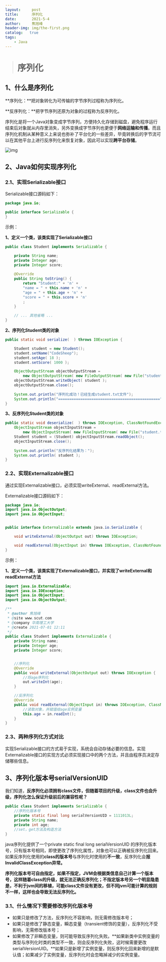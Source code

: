 ```yaml
---
layout:     post
title:      序列化
date:       2021-5-4
author:     焦旭峰
header-img: img/the-first.png
catalog:   true
tags:
    - Java
---
```




> # 序列化

## 1、什么是序列化

**序列化：**把对象转化为可传输的字节序列过程称为序列化。

**反序列化：**把字节序列还原为对象的过程称为反序列化。

序列化是将一个Java对象变成字节序列，方便持久化存储到磁盘，避免程序运行结束后对象就从内存里消失，另外变换成字节序列也更便于**网络运输和传播**。而且序列化机制从某种意义上来说也弥补了平台化的一些差异，毕竟转换后的字节流可以在其他平台上进行反序列化来恢复对象，因此可以实现**跨平台存储**。

![img](https://pic2.zhimg.com/80/v2-356e2e44cb039a216f87fe422a9bd2f5_720w.jpg)

## 2、Java如何实现序列化

### 2.1、实现Serializable接口

Serializable接口源码如下：

```java
package java.io;

public interface Serializable {
}
```

示例：

**1、定义一个类，该类实现了Serializable接口**

```java
public class Student implements Serializable {

    private String name;
    private Integer age;
    private Integer score;
    
    @Override
    public String toString() {
        return "Student:" + 'n' +
        "name = " + this.name + 'n' +
        "age = " + this.age + 'n' +
        "score = " + this.score + 'n'
        ;
    }
    
    // ... 其他省略 ...
}
```

**2、序列化Student类的对象**

```java
public static void serialize(  ) throws IOException {

    Student student = new Student();
    student.setName("CodeSheep");
    student.setAge( 18 );
    student.setScore( 1000 );

    ObjectOutputStream objectOutputStream = 
        new ObjectOutputStream( new FileOutputStream( new File("student.txt") ) );
    objectOutputStream.writeObject( student );
    objectOutputStream.close();
    
    System.out.println("序列化成功！已经生成student.txt文件");
    System.out.println("==============================================");
}
```

**3、反序列化Student类的对象**

```java
public static void deserialize(  ) throws IOException, ClassNotFoundException {
    ObjectInputStream objectInputStream = 
        new ObjectInputStream( new FileInputStream( new File("student.txt") ) );
    Student student = (Student) objectInputStream.readObject();
    objectInputStream.close();
    
    System.out.println("反序列化结果为：");
    System.out.println( student );
}
```

### 2.2、实现Externalizable接口

通过实现Externalizable接口，必须实现writeExternal、readExternal方法。

Externalizable接口源码如下：

```java
package java.io;
import java.io.ObjectOutput;
import java.io.ObjectInput;


public interface Externalizable extends java.io.Serializable {

    void writeExternal(ObjectOutput out) throws IOException;

    void readExternal(ObjectInput in) throws IOException, ClassNotFoundException;
}

```

示例：

**1、定义一个类，该类实现了Externalizable接口，并实现了writeExternal和readExternal方法**

```java
import java.io.Externalizable;
import java.io.IOException;
import java.io.ObjectInput;
import java.io.ObjectOutput;

/**
 * @author 焦旭峰
 * @site www.scut.com
 * @company 华南理工大学
 * @create 2021-07-01 12:11
 */
public class Student implements Externalizable {
    private String name;
    private Integer age;
    private Integer score;


    //序列化
    @Override
    public void writeExternal(ObjectOutput out) throws IOException {
        //将age序列化
        out.writeInt(age);
    }

    //反序列化
    @Override
    public void readExternal(ObjectInput in) throws IOException, ClassNotFoundException {
        //读取对象，并赋值给age实例变量
        this.age = in.readInt();
    }
}

```

### 2.3、两种序列化方式对比

实现Serializable接口的方式易于实现，系统会自动存储必要的信息。实现Externalizable接口的实现方式必须实现接口中的两个方法，并且由程序员决定存储哪些信息。

## 3、序列化版本号serialVersionUID

我们知道，**反序列化必须拥有class文件，但随着项目的升级，class文件也会升级，序列化怎么保证升级前后的兼容性呢？**

```java
public class Student implements Serializable {
    //序列化版本号
    private static final long serialVersionUID = 1111013L;
    private String name;
    private int age;
    //set，get方法及构造方法
}
```

java序列化提供了一个private static final long serialVersionUID 的序列化版本号，只有版本号相同，即使更改了序列化属性，对象也可以正确被反序列化回来。如果反序列化使用的**class的版本号**与序列化时使用的**不一致**，反序列化会**报InvalidClassException异常。**

**序列化版本号可自由指定，如果不指定，JVM会根据类信息自己计算一个版本号，这样随着class的升级，就无法正确反序列化；不指定版本号另一个明显隐患是，不利于jvm间的移植，可能class文件没有更改，但不同jvm可能计算的规则不一样，这样也会导致无法反序列化。**

### 3.1、什么情况下需要修改序列化版本号

- 如果只是修改了方法，反序列化不容影响，则无需修改版本号；
- 如果只是修改了静态变量，瞬态变量（transient修饰的变量），反序列化不受影响，无需修改版本号；
- 如果修改了非瞬态变量，则可能导致反序列化失败。**如果新类中实例变量的类型与序列化时类的类型不一致，则会反序列化失败，这时候需要更改serialVersionUID。**如果只是新增了实例变量，则反序列化回来新增的是默认值；如果减少了实例变量，反序列化时会忽略掉减少的实例变量。

